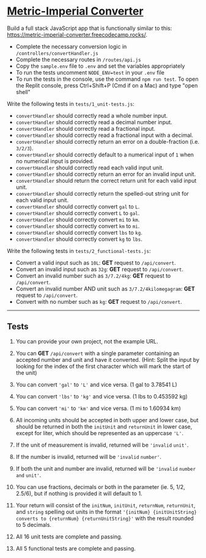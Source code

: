 # [Metric-Imperial Converter](https://www.freecodecamp.org/learn/quality-assurance/quality-assurance-projects/metric-imperial-converter)

Build a full stack JavaScript app that is functionally similar to this: <https://metric-imperial-converter.freecodecamp.rocks/>. 

* Complete the necessary conversion logic in `/controllers/convertHandler.js`
* Complete the necessary routes in `/routes/api.js`
* Copy the `sample.env` file to `.env` and set the variables appropriately
* To run the tests uncomment `NODE_ENV=test` in your `.env` file
* To run the tests in the console, use the command `npm run test`. To open the Replit console, press Ctrl+Shift+P (Cmd if on a Mac) and type "open shell"

Write the following tests in `tests/1_unit-tests.js`:

* `convertHandler` should correctly read a whole number input.
* `convertHandler` should correctly read a decimal number input.
* `convertHandler` should correctly read a fractional input.
* `convertHandler` should correctly read a fractional input with a decimal.
* `convertHandler` should correctly return an error on a double-fraction (i.e. `3/2/3`).
* `convertHandler` should correctly default to a numerical input of `1` when no numerical input is provided.
* `convertHandler` should correctly read each valid input unit.
* `convertHandler` should correctly return an error for an invalid input unit.
* `convertHandler` should return the correct return unit for each valid input unit.
* `convertHandler` should correctly return the spelled-out string unit for each valid input unit.
* `convertHandler` should correctly convert `gal` to `L`.
* `convertHandler` should correctly convert `L` to `gal`.
* `convertHandler` should correctly convert `mi` to `km`.
* `convertHandler` should correctly convert `km` to `mi`.
* `convertHandler` should correctly convert `lbs` to `kg`.
* `convertHandler` should correctly convert `kg` to `lbs`.

Write the following tests in `tests/2_functional-tests.js`:

* Convert a valid input such as `10L`: **GET** request to `/api/convert`.
* Convert an invalid input such as `32g`: **GET** request to `/api/convert`.
* Convert an invalid number such as `3/7.2/4kg`: **GET** request to `/api/convert`.
* Convert an invalid number AND unit such as `3/7.2/4kilomegagram`: **GET** request to `/api/convert`.
* Convert with no number such as `kg`: **GET** request to `/api/convert`.

---
## Tests

1. You can provide your own project, not the example URL.

1. You can **GET** `/api/convert` with a single parameter containing an accepted number and unit and have it converted. (Hint: Split the input by looking for the index of the first character which will mark the start of the unit)

1. You can convert `'gal'` to `'L'` and vice versa. (1 gal to 3.78541 L)

1. You can convert `'lbs'` to `'kg'` and vice versa. (1 lbs to 0.453592 kg)

1. You can convert `'mi'` to `'km'` and vice versa. (1 mi to 1.60934 km)

1. All incoming units should be accepted in both upper and lower case, but should be returned in both the `initUnit` and `returnUnit` in lower case, except for liter, which should be represented as an uppercase `'L'`.

1. If the unit of measurement is invalid, returned will be `'invalid` `unit'`.

1. If the number is invalid, returned will be `'invalid` `number'`.

1. If both the unit and number are invalid, returned will be `'invalid` `number` `and` `unit'`.

1. You can use fractions, decimals or both in the parameter (ie. 5, 1/2, 2.5/6), but if nothing is provided it will default to 1.

1. Your return will consist of the `initNum`, `initUnit`, `returnNum`, `returnUnit`, and `string` spelling out units in the format `'{initNum} {initUnitString} converts to {returnNum} {returnUnitString}'` with the result rounded to 5 decimals.

1. All 16 unit tests are complete and passing.

1. All 5 functional tests are complete and passing.